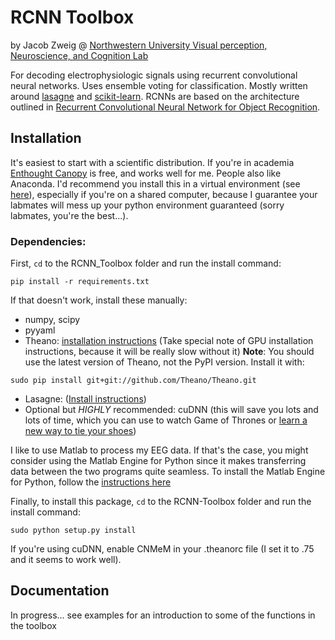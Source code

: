 # RCNN Toolbox

by Jacob Zweig @ [Northwestern University Visual perception, Neuroscience, and Cognition Lab](http://groups.psych.northwestern.edu/grabowecky_suzuki/Grabowecky_Suzuki_Lab/Research.html)

For decoding electrophysiologic signals using recurrent convolutional neural networks. Uses ensemble voting for classification. Mostly written around [lasagne](http://lasagne.readthedocs.io/en/latest/index.html) and [scikit-learn](http://scikit-learn.org/). RCNNs are based on the architecture outlined in [Recurrent Convolutional Neural Network for Object Recognition](http://www.cv-foundation.org/openaccess/content_cvpr_2015/papers/Liang_Recurrent_Convolutional_Neural_2015_CVPR_paper.pdf).

## Installation

It's easiest to start with a scientific distribution. If you're in academia [Enthought Canopy](https://enthought.com/products/canopy/) is free, and works well for me. People also like Anaconda. I'd recommend you install this in a virtual environment (see [here](http://docs.python-guide.org/en/latest/dev/virtualenvs/)), especially if you're on a shared computer, because I guarantee your labmates will mess up your python environment guaranteed (sorry labmates, you're the best...).

### Dependencies:

First, `cd` to the RCNN_Toolbox folder and run the install command:
```
pip install -r requirements.txt
```
If that doesn't work, install these manually:
- numpy, scipy
- pyyaml
- Theano: [installation instructions](http://deeplearning.net/software/theano/install.html#install) (Take special note of GPU installation instructions, because it will be really slow without it)
**Note**: You should use the latest version of Theano, not the PyPI version. Install it with:
```
sudo pip install git+git://github.com/Theano/Theano.git
```
- Lasagne: ([Install instructions](http://lasagne.readthedocs.io/en/latest/user/installation.html))
- Optional but *HIGHLY* recommended: cuDNN (this will save you lots and lots of time, which you can use to watch Game of Thrones or  [learn a new way to tie your shoes](http://www.fieggen.com/shoelace/ianknot.htm))


I like to use Matlab to process my EEG data. If that's the case, you might consider using the Matlab Engine for Python since it makes transferring data between the two programs quite seamless. To install the Matlab Engine for Python, follow the [instructions here](http://www.mathworks.com/help/matlab/matlab_external/install-the-matlab-engine-for-python.html)


Finally, to install this package, `cd` to the RCNN-Toolbox folder and run the install command:
```
sudo python setup.py install
```

If you're using cuDNN, enable CNMeM in your .theanorc file (I set it to .75 and it seems to work well). 



## Documentation

In progress... see examples for an introduction to some of the functions in the toolbox





